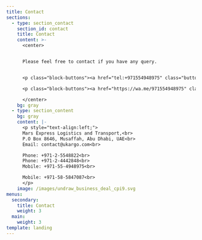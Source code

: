 ```yaml
---
title: Contact
sections:
  - type: section_contact
    section_id: contact
    title: Contact
    content: >-
      <center>


      Please feel free to contact if you have any query.


      <p class="block-buttons"><a href="tel:+971554948975" class="button"> Call us </a></p>

      <p class="block-buttons"><a href="https://wa.me/971554948975" class="button">Whatsapp</a></p>

      </center>
    bg: gray
  - type: section_content
    bg: gray
    content: |-
      <p style="text-align:left;">
      Mars Express Logistics and Transport,<br>
      P.O Box 8646, Musaffah, Abu Dhabi, UAE<br>
      Email: contact@ukargo.com<br>

      Phone: +971-2-5548822<br>
      Phone: +971-2-4442848<br>
      Mobile: +971-55-4948975<br>

      Mobile: +971-58-5847087<br>
      </p>
    image: /images/undraw_business_deal_cpi9.svg
menus:
  secondary:
    title: Contact
    weight: 3
  main:
    weight: 3
template: landing
---
```

